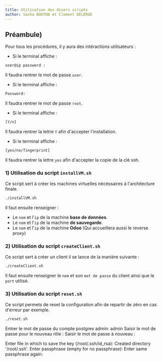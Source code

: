 ```yaml
---
title: Utilisation des divers scripts
author: Sacha BOUTON et Clement DELERUE
---
```


## Préambule)

Pour tous les procédures, il y aura des intéractions utilisateurs : 
- Si le terminal affiche :
```bash
user@ip password :
``` 
Il faudra rentrer le mot de passe `user`.
- Si le terminal affiche :
```bash
Password:
```
Il faudra rentrer le mot de passe `root`.
- Si le terminal affiche :
```bash
[Y/n]
```
Il faudra rentrer la lettre `Y` afin d'accepter l'installation.

- Si le terminal affiche :
```bash
[yes/no/fingerprint]
```
Il faudra rentrer la lettre `yes` afin d'accepter la copie de la clé ssh.

### 1) Utilisation du script `installVM.sh`

Ce script sert à créer les machines virtuelles nécéssaires à l'architecture finale.

```bash
./installVM.sh
```

Il faut ensuite renseigner :
 - Le `nom` et l'`ip` de la machine **base de données**.
 - Le `nom` et l'`ip` de la machine **de sauvegarde**.
 - Le `nom` et l'`ip` de la machine **Odoo** (Qui accueillera aussi le reverse proxy)

### 2) Utilisation du script `createClient.sh`

Ce script sert à créer un client il se lance de la manière suivante :

```bash
./createClient.sh
```

Il faut ensuite renseigner le `nom` et son `mot de passe` du client ainsi que le `port` utilisé.

### 3) Utilisation du script `reset.sh` 

Ce script permets de reset la configuration afin de repartir de zéro en cas d'erreur par exemple.
```bash
./reset.sh
```


Entrer le mot de passe du compte postgres admin:
admin
Saisir le mot de passe pour le nouveau rôle :
Saisir le mot de passe à nouveau :


Enter file in which to save the key (/root/.ssh/id_rsa):
Created directory '/root/.ssh'.
Enter passphrase (empty for no passphrase):
Enter same passphrase again: